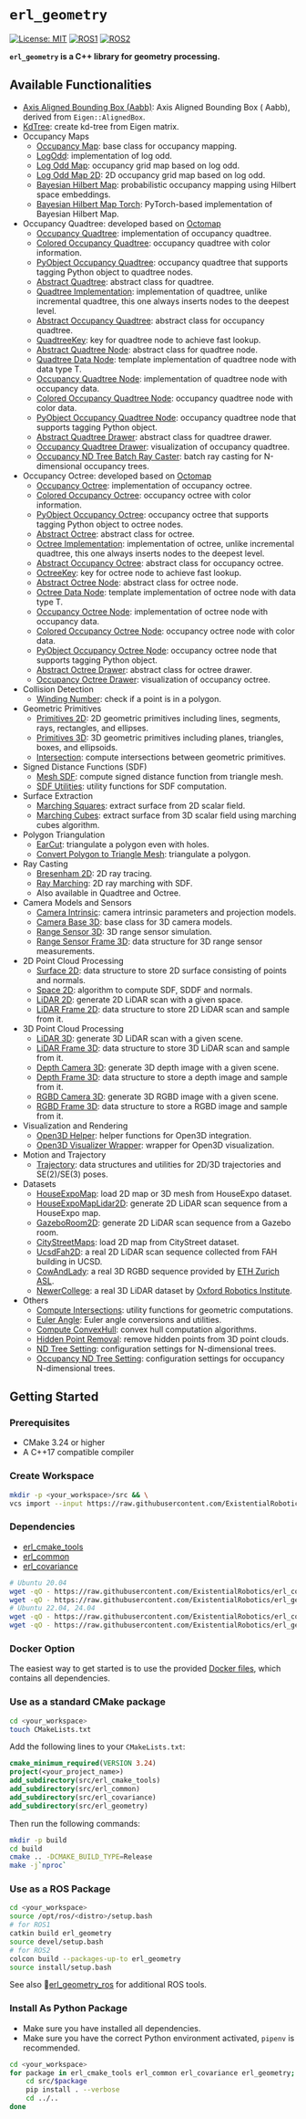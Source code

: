 # `erl_geometry`

[![License: MIT](https://img.shields.io/badge/License-MIT-yellow.svg)](https://opensource.org/licenses/MIT)
[![ROS1](https://img.shields.io/badge/ROS1-noetic-blue)](http://wiki.ros.org/)
[![ROS2](https://img.shields.io/badge/ROS2-humble-blue)](https://docs.ros.org/)

**`erl_geometry` is a C++ library for geometry processing.**

## Available Functionalities

- [Axis Aligned Bounding Box (Aabb)](include/erl_geometry/aabb.hpp): Axis Aligned Bounding Box (
  Aabb), derived
  from `Eigen::AlignedBox`.
- [KdTree](include/erl_geometry/kdtree_eigen_adaptor.hpp): create kd-tree from Eigen matrix.
- Occupancy Maps
    - [Occupancy Map](include/erl_geometry/occupancy_map.hpp): base class for occupancy mapping.
    - [LogOdd](include/erl_geometry/logodd.hpp): implementation of log odd.
    - [Log Odd Map](include/erl_geometry/log_odd_map.hpp): occupancy grid map based on log odd.
    - [Log Odd Map 2D](include/erl_geometry/log_odd_map_2d.hpp): 2D occupancy grid map based on log odd.
    - [Bayesian Hilbert Map](include/erl_geometry/bayesian_hilbert_map.hpp): probabilistic occupancy mapping using Hilbert space embeddings.
    - [Bayesian Hilbert Map Torch](include/erl_geometry/bayesian_hilbert_map_torch.hpp): PyTorch-based implementation of Bayesian Hilbert Map.
- Occupancy Quadtree: developed based on [Octomap](https://octomap.github.io/)
    - [Occupancy Quadtree](include/erl_geometry/occupancy_quadtree.hpp): implementation of occupancy
      quadtree.
    - [Colored Occupancy Quadtree](include/erl_geometry/colored_occupancy_quadtree.hpp): occupancy quadtree with color information.
    - [PyObject Occupancy Quadtree](python/binding/pyobject_occupancy_quadtree.hpp): occupancy
      quadtree that supports
      tagging Python object to quadtree nodes.
    - [Abstract Quadtree](include/erl_geometry/abstract_quadtree.hpp): abstract class for quadtree.
    - [Quadtree Implementation](include/erl_geometry/quadtree_impl.hpp): implementation of quadtree,
      unlike incremental
      quadtree, this one always inserts nodes to the deepest level.
    - [Abstract Occupancy Quadtree](include/erl_geometry/abstract_occupancy_quadtree.hpp): abstract
      class for occupancy
      quadtree.
    - [QuadtreeKey](include/erl_geometry/quadtree_key.hpp): key for quadtree node to achieve fast
      lookup.
    - [Abstract Quadtree Node](include/erl_geometry/abstract_quadtree_node.hpp): abstract class for
      quadtree node.
    - [Quadtree Data Node](include/erl_geometry/quadtree_data_node.hpp): template implementation of
      quadtree node with
      data type T.
    - [Occupancy Quadtree Node](include/erl_geometry/occupancy_quadtree_node.hpp): implementation of
      quadtree node with
      occupancy data.
    - [Colored Occupancy Quadtree Node](include/erl_geometry/colored_occupancy_quadtree_node.hpp): occupancy quadtree node with color data.
    - [PyObject Occupancy Quadtree Node](python/binding/pyobject_occupancy_quadtree_node.hpp): occupancy quadtree node that supports tagging Python object.
    - [Abstract Quadtree Drawer](include/erl_geometry/abstract_quadtree_drawer.hpp): abstract class
      for quadtree drawer.
    - [Occupancy Quadtree Drawer](include/erl_geometry/occupancy_quadtree_drawer.hpp): visualization
      of occupancy
      quadtree.
    - [Occupancy ND Tree Batch Ray Caster](include/erl_geometry/occupancy_nd_tree_batch_ray_caster.hpp): batch ray casting for N-dimensional occupancy trees.
- Occupancy Octree: developed based on [Octomap](https://octomap.github.io/)
    - [Occupancy Octree](include/erl_geometry/occupancy_octree.hpp): implementation of occupancy
      octree.
    - [Colored Occupancy Octree](include/erl_geometry/colored_occupancy_octree.hpp): occupancy octree with color information.
    - [PyObject Occupancy Octree](python/binding/pyobject_occupancy_octree.hpp): occupancy octree
      that supports
      tagging Python object to octree nodes.
    - [Abstract Octree](include/erl_geometry/abstract_octree.hpp): abstract class for octree.
    - [Octree Implementation](include/erl_geometry/octree_impl.hpp): implementation of octree,
      unlike incremental
      quadtree, this one always inserts nodes to the deepest level.
    - [Abstract Occupancy Octree](include/erl_geometry/abstract_occupancy_octree.hpp): abstract
      class for occupancy
      octree.
    - [OctreeKey](include/erl_geometry/octree_key.hpp): key for octree node to achieve fast lookup.
    - [Abstract Octree Node](include/erl_geometry/abstract_octree_node.hpp): abstract class for
      octree node.
    - [Octree Data Node](include/erl_geometry/octree_data_node.hpp): template implementation of
      octree node with data
      type T.
    - [Occupancy Octree Node](include/erl_geometry/occupancy_octree_node.hpp): implementation of
      octree node with
      occupancy data.
    - [Colored Occupancy Octree Node](include/erl_geometry/colored_occupancy_octree_node.hpp): occupancy octree node with color data.
    - [PyObject Occupancy Octree Node](python/binding/pyobject_occupancy_octree_node.hpp): occupancy octree node that supports tagging Python object.
    - [Abstract Octree Drawer](include/erl_geometry/abstract_octree_drawer.hpp): abstract class for
      octree drawer.
    - [Occupancy Octree Drawer](include/erl_geometry/occupancy_octree_drawer.hpp): visualization of
      occupancy octree.
- Collision Detection
    - [Winding Number](include/erl_geometry/winding_number.hpp): check if a point is in a polygon.
- Geometric Primitives
    - [Primitives 2D](include/erl_geometry/primitives_2d.hpp): 2D geometric primitives including lines, segments, rays, rectangles, and ellipses.
    - [Primitives 3D](include/erl_geometry/primitives_3d.hpp): 3D geometric primitives including planes, triangles, boxes, and ellipsoids.
    - [Intersection](include/erl_geometry/intersection.hpp): compute intersections between geometric primitives.
- Signed Distance Functions (SDF)
    - [Mesh SDF](include/erl_geometry/mesh_sdf.hpp): compute signed distance function from triangle mesh.
    - [SDF Utilities](include/erl_geometry/sdf/sdf_util.hpp): utility functions for SDF computation.
- Surface Extraction
    - [Marching Squares](include/erl_geometry/marching_squares.hpp): extract surface from 2D scalar
      field.
    - [Marching Cubes](include/erl_geometry/marching_cubes.hpp): extract surface from 3D scalar field using marching cubes algorithm.
- Polygon Triangulation
    - [EarCut](include/erl_geometry/earcut.hpp): triangulate a polygon even with holes.
    - [Convert Polygon to Triangle Mesh](include/erl_geometry/polygon_to_mesh.hpp): triangulate a
      polygon.
- Ray Casting
    - [Bresenham 2D](include/erl_geometry/bresenham_2d.hpp): 2D ray tracing.
    - [Ray Marching](include/erl_geometry/ray_marching.hpp): 2D ray marching with SDF.
    - Also available in Quadtree and Octree.
- Camera Models and Sensors
    - [Camera Intrinsic](include/erl_geometry/camera_intrinsic.hpp): camera intrinsic parameters and projection models.
    - [Camera Base 3D](include/erl_geometry/camera_base_3d.hpp): base class for 3D camera models.
    - [Range Sensor 3D](include/erl_geometry/range_sensor_3d.hpp): 3D range sensor simulation.
    - [Range Sensor Frame 3D](include/erl_geometry/range_sensor_frame_3d.hpp): data structure for 3D range sensor measurements.
- 2D Point Cloud Processing
    - [Surface 2D](include/erl_geometry/surface_2d.hpp): data structure to store 2D surface
      consisting of points and
      normals.
    - [Space 2D](include/erl_geometry/space_2d.hpp): algorithm to compute SDF, SDDF and normals.
    - [LiDAR 2D](include/erl_geometry/lidar_2d.hpp): generate 2D LiDAR scan with a given space.
    - [LiDAR Frame 2D](include/erl_geometry/lidar_frame_2d.hpp): data structure to store 2D LiDAR
      scan and sample from
      it.
- 3D Point Cloud Processing
    - [LiDAR 3D](include/erl_geometry/lidar_3d.hpp): generate 3D LiDAR scan with a given scene.
    - [LiDAR Frame 3D](include/erl_geometry/lidar_frame_3d.hpp): data structure to store 3D LiDAR
      scan and sample from
      it.
    - [Depth Camera 3D](include/erl_geometry/depth_camera_3d.hpp): generate 3D depth image with a
      given scene.
    - [Depth Frame 3D](include/erl_geometry/depth_frame_3d.hpp): data structure to store a depth
      image and sample from
      it.
    - [RGBD Camera 3D](include/erl_geometry/rgbd_camera_3d.hpp): generate 3D RGBD image with a given
      scene.
    - [RGBD Frame 3D](include/erl_geometry/rgbd_frame_3d.hpp): data structure to store a RGBD image
      and sample from it.
- Visualization and Rendering
    - [Open3D Helper](include/erl_geometry/open3d_helper.hpp): helper functions for Open3D integration.
    - [Open3D Visualizer Wrapper](include/erl_geometry/open3d_visualizer_wrapper.hpp): wrapper for Open3D visualization.
- Motion and Trajectory
    - [Trajectory](include/erl_geometry/trajectory.hpp): data structures and utilities for 2D/3D trajectories and SE(2)/SE(3) poses.
- Datasets
    - [HouseExpoMap](include/erl_geometry/house_expo_map.hpp): load 2D map or 3D mesh from HouseExpo
      dataset.
    - [HouseExpoMapLidar2D](include/erl_geometry/house_expo_map_lidar_2d.hpp): generate 2D LiDAR
      scan sequence from a
      HouseExpo map.
    - [GazeboRoom2D](include/erl_geometry/gazebo_room_2d.hpp): generate 2D LiDAR scan sequence from
      a Gazebo room.
    - [CityStreetMaps](include/erl_geometry/city_street_map.hpp): load 2D map from CityStreet
      dataset.
    - [UcsdFah2D](include/erl_geometry/ucsd_fah_2d.hpp): a real 2D LiDAR scan sequence collected
      from FAH building in
      UCSD.
    - [CowAndLady](include/erl_geometry/cow_and_lady.hpp): a real 3D RGBD sequence provided
      by [ETH Zurich ASL](https://projects.asl.ethz.ch/datasets/doku.php?id=iros2017).
    - [NewerCollege](include/erl_geometry/newer_college.hpp): a real 3D LiDAR dataset by [Oxford Robotics Institute](https://ori-drs.github.io/newer-college-dataset/).
- Others
    - [Compute Intersections](include/erl_geometry/utils.hpp): utility functions for geometric computations.
    - [Euler Angle](include/erl_geometry/euler_angle.hpp): Euler angle conversions and utilities.
    - [Compute ConvexHull](include/erl_geometry/convex_hull.hpp): convex hull computation algorithms.
    - [Hidden Point Removal](include/erl_geometry/hidden_point_removal.hpp): remove hidden points from 3D point clouds.
    - [ND Tree Setting](include/erl_geometry/nd_tree_setting.hpp): configuration settings for N-dimensional trees.
    - [Occupancy ND Tree Setting](include/erl_geometry/occupancy_nd_tree_setting.hpp): configuration settings for occupancy N-dimensional trees.

## Getting Started

### Prerequisites

- CMake 3.24 or higher
- A C++17 compatible compiler

### Create Workspace

```bash
mkdir -p <your_workspace>/src && \
vcs import --input https://raw.githubusercontent.com/ExistentialRobotics/erl_geometry/refs/heads/main/erl_geometry.repos <your_workspace>/src
```

### Dependencies

- [erl_cmake_tools](https://github.com/ExistentialRobotics/erl_cmake_tools)
- [erl_common](https://github.com/ExistentialRobotics/erl_common)
- [erl_covariance](https://github.com/ExistentialRobotics/erl_covariance)

```bash
# Ubuntu 20.04
wget -qO - https://raw.githubusercontent.com/ExistentialRobotics/erl_common/refs/heads/main/scripts/setup_ubuntu_20.04.bash | bash
wget -qO - https://raw.githubusercontent.com/ExistentialRobotics/erl_geometry/refs/heads/main/scripts/setup_ubuntu_20.04.bash | bash
# Ubuntu 22.04, 24.04
wget -qO - https://raw.githubusercontent.com/ExistentialRobotics/erl_common/refs/heads/main/scripts/setup_ubuntu_22.04_24.04.bash | bash
wget -qO - https://raw.githubusercontent.com/ExistentialRobotics/erl_geometry/refs/heads/main/scripts/setup_ubuntu_22.04_24.04.bash | bash
```

### Docker Option

The easiest way to get started is to use the provided [Docker files](./docker), which contains all dependencies.

### Use as a standard CMake package

```bash
cd <your_workspace>
touch CMakeLists.txt
```

Add the following lines to your `CMakeLists.txt`:

```cmake
cmake_minimum_required(VERSION 3.24)
project(<your_project_name>)
add_subdirectory(src/erl_cmake_tools)
add_subdirectory(src/erl_common)
add_subdirectory(src/erl_covariance)
add_subdirectory(src/erl_geometry)
```

Then run the following commands:

```bash
mkdir -p build
cd build
cmake .. -DCMAKE_BUILD_TYPE=Release
make -j`nproc`
```

### Use as a ROS Package

```bash
cd <your_workspace>
source /opt/ros/<distro>/setup.bash
# for ROS1
catkin build erl_geometry
source devel/setup.bash
# for ROS2
colcon build --packages-up-to erl_geometry
source install/setup.bash
```
See also 🚪[erl_geometry_ros](https://github.com/ExistentialRobotics/erl_geometry_ros) for additional ROS tools.

### Install As Python Package

- Make sure you have installed all dependencies.
- Make sure you have the correct Python environment activated, `pipenv` is recommended.

```bash
cd <your_workspace>
for package in erl_cmake_tools erl_common erl_covariance erl_geometry; do
    cd src/$package
    pip install . --verbose
    cd ../..
done
```
